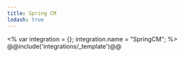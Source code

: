 ```yaml
---
title: Spring CM
lodash: true
---
```

<% var integration = {};
integration.name = "SpringCM"; %>
@@include('integrations/_template')@@
